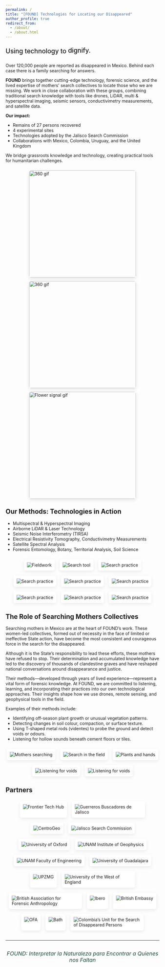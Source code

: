 ```yaml
---
permalink: /
title: "[FOUND] Technologies for Locating our Disappeared"
author_profile: true
redirect_from: 
  - /about/
  - /about.html
---
```

<style>
  .page {
    max-width: 1000px !important; /* Increase from ~700px default */
    margin: 0 auto;
    padding: 0 1rem;
  }

  @media (max-width: 768px) {
    .page {
      padding: 0 1rem;
    }
  }
</style>


<style>
  .responsive-img-group {
    display: flex;
    flex-wrap: wrap;
    justify-content: center;
    gap: 12px;
    margin: 1.5rem 0;
  }

  .responsive-img-group img {
    max-width: 100%;
    height: auto;
    border-radius: 6px;
    object-fit: cover;
    box-shadow: 0 4px 12px rgba(0,0,0,0.1);
  }

  @media (min-width: 600px) {
    .responsive-img-group img.small {
      width: 200px;
      height: 280px;
    }
    .responsive-img-group img.medium {
      width: 260px;
      height: 180px;
    }
    .responsive-img-group img.large {
      width: 350px;
    }
    .responsive-img-group img.xlarge {
      width: 500px;
    }
  }

  .button-link {
    display: inline-block;
    padding: 10px 20px;
    color: #fff;
    background-color: rgba(0, 128, 0, 0.6);
    border: 2px solid #008000;
    border-radius: 6px;
    text-decoration: none;
    font-weight: bold;
    margin-top: 10px;
  }

  .button-link:hover {
    background-color: #008000;
  }
</style>

<div style="font-size: 1.3rem; font-weight: 500; display: flex; align-items: center; height: 1.8rem; margin: 1.5rem 0;">
  <span>Using technology to&nbsp;</span>
  <div style="overflow: hidden; height: 1.8rem; position: relative;">
    <ul id="found-animated-words" style="margin: 0; padding: 0; list-style: none; animation: continuousScroll 8s linear infinite;">
      <li style="height: 1.8rem; line-height: 1.8rem;">dignify.</li>
      <li style="height: 1.8rem; line-height: 1.8rem;">remember.</li>
      <li style="height: 1.8rem; line-height: 1.8rem;">search.</li>
      <li style="height: 1.8rem; line-height: 1.8rem;">bring closure.</li>
      <!-- Repeat for seamless loop -->
      <li style="height: 1.8rem; line-height: 1.8rem;">dignify.</li>
      <li style="height: 1.8rem; line-height: 1.8rem;">remember.</li>
      <li style="height: 1.8rem; line-height: 1.8rem;">search.</li>
      <li style="height: 1.8rem; line-height: 1.8rem;">bring closure.</li>
    </ul>
  </div>
</div>

<style>
@keyframes continuousScroll {
  0% { transform: translateY(0%); }
  100% { transform: translateY(-50%); }
}
</style>

Over 120,000 people are reported as disappeared in Mexico. Behind each case there is a family searching for answers.

**FOUND** brings together cutting-edge technology, forensic science, and the lived expertise of mothers' search collectives to locate those who we are missing. We work in close collaboration with these groups, combining traditional search knowledge with tools like drones, LiDAR, multi & hyperspectral imaging, seismic sensors, conductivimetry measurements, and satellite data.

**Our impact:**
- Remains of 27 persons recovered
- 4 experimental sites
- Technologies adopted by the Jalisco Search Commission
- Collaborations with Mexico, Colombia, Uruguay, and the United Kingdom

We bridge grassroots knowledge and technology, creating practical tools for humanitarian challenges.

<div class="responsive-img-group">
  <img src="https://github.com/FOUND-project/found-project.github.io/blob/master/images/NDAI5.gif?raw=true" alt="360 gif" class="large">
  <img src="https://github.com/FOUND-project/found-project.github.io/raw/master/images/360.gif" alt="360 gif" class="large">
  <img src="https://github.com/FOUND-project/found-project.github.io/raw/master/images/flowers%20graves.gif" alt="Flower signal gif" class="large">
</div>

<h2>Our Methods: Technologies in Action</h2>

- Multispectral & Hyperspectral Imaging
- Airborne LiDAR & Laser Technology
- Seismic Noise Interferometry (TIRSA)
- Electrical Resistivity Tomography, Conductivimetry Measurements
- Satellite Spectral Analysis
- Forensic Entomology, Botany, Territorial Analysis, Soil Science

<style>
.methods-logo-group {
    display: flex;
    flex-wrap: wrap;
    justify-content: center;
    gap: 16px;
    margin-top: 1.5rem;
    margin-bottom: 2rem;
}

.methods-logo {
    max-width: 220px;
    height: auto;
    object-fit: contain;
    background-color: white;
    padding: 10px;
    border-radius: 6px;
    box-shadow: 0 4px 12px rgba(0,0,0,0.08);
    cursor: pointer;
    transition: transform 0.3s ease;
    position: relative;
    z-index: 1;
}

.methods-logo:hover {
    transform: scale(2);
    z-index: 5;
}

@media (max-width: 600px) {
    .methods-logo {
        max-width: 140px;
    }
}
</style>

<div class="methods-logo-group">
    <img src="https://github.com/FOUND-project/found-project.github.io/blob/master/assets/WhatsApp%20Image%202025-03-22%20at%2019.03.01.jpeg?raw=true" alt="Fieldwork" class="methods-logo">
    <img src="https://github.com/FOUND-project/found-project.github.io/blob/master/assets/WhatsApp%20Image%202025-03-22%20at%2019.01.47%20(3).jpeg?raw=true" alt="Search tool" class="methods-logo">
    <img src="https://github.com/FOUND-project/found-project.github.io/blob/master/assets/WhatsApp%20Image%202025-03-22%20at%2019.01.47.jpeg?raw=true" alt="Search practice" class="methods-logo">
   <img src="https://github.com/FOUND-project/found-project.github.io/blob/master/images/2.jpeg?raw=true" alt="Search practice" class="methods-logo">
 <img src="https://github.com/FOUND-project/found-project.github.io/blob/master/images/3.jpeg?raw=true" alt="Search practice" class="methods-logo">
 <img src="https://github.com/FOUND-project/found-project.github.io/blob/master/images/6.jpg?raw=true" alt="Search practice" class="methods-logo">
   <img src="https://github.com/FOUND-project/found-project.github.io/blob/master/images/IMG-20231204-WA0038.jpg?raw=true" alt="Search practice" class="methods-logo">
    <img src="https://github.com/FOUND-project/found-project.github.io/blob/master/images/WhatsApp%20Image%202024-07-30%20at%2021.40.57.jpeg?raw=true" alt="Search practice" class="methods-logo">
   <img src="https://github.com/FOUND-project/found-project.github.io/blob/master/images/WhatsApp%20Image%202024-12-02%20at%2018.42.17.jpeg?raw=true" alt="Search practice" class="methods-logo">
</div>


<h2>The Role of Searching Mothers Collectives</h2>
Searching mothers in Mexico are at the heart of FOUND’s work. These women-led collectives, formed out of necessity in the face of limited or ineffective State action, have become the most consistent and courageous force in the search for the disappeared.

Although it is the State’s responsibility to lead these efforts, these mothers have refused to stop. Their determination and accumulated knowledge have led to the discovery of thousands of clandestine graves and have reshaped national conversations around disappearance and justice.

Their methods—developed through years of lived experience—represent a vital form of forensic knowledge. At FOUND, we are committed to listening, learning, and incorporating their practices into our own technological approaches. Their insights shape how we use drones, remote sensing, and geophysical tools in the field.

Examples of their methods include:
- Identifying off-season plant growth or unusual vegetation patterns.
- Detecting changes in soil colour, compaction, or surface texture.
- Using T-shaped metal rods (videntes) to probe the ground and detect voids or odours.
- Listening for hollow sounds beneath cement floors or tiles.

<style>
.mothers-logo-group {
    display: flex;
    flex-wrap: wrap;
    justify-content: center;
    gap: 16px;
    margin-top: 1.5rem;
    margin-bottom: 2rem;
}

.mothers-logo {
    max-width: 220px;
    height: auto;
    object-fit: contain;
    background-color: white;
    padding: 10px;
    border-radius: 6px;
    box-shadow: 0 4px 12px rgba(0,0,0,0.08);
    cursor: pointer;
    transition: transform 0.3s ease;
    position: relative;
    z-index: 1;
}

.mothers-logo:hover {
    transform: scale(2);
    z-index: 5;
}

@media (max-width: 600px) {
    .mothers-logo {
        max-width: 140px;
    }
}
</style>

<div class="mothers-logo-group">
    <img src="https://github.com/FOUND-project/found-project.github.io/blob/master/images/Picture%206.jpg?raw=true" alt="Mothers searching" class="mothers-logo">
    <img src="https://github.com/FOUND-project/found-project.github.io/blob/master/images/Picture%201.jpg?raw=true" alt="Search in the field" class="mothers-logo">
    <img src="https://github.com/FOUND-project/found-project.github.io/blob/master/images/plant%20hands.jpeg?raw=true" alt="Plants and hands" class="mothers-logo">
    <img src="https://github.com/FOUND-project/found-project.github.io/blob/master/images/Picture%203.jpg?raw=true" alt="Listening for voids" class="mothers-logo">
 <img src=" https://github.com/FOUND-project/found-project.github.io/blob/master/images/WhatsApp%20Image%202024-09-24%20at%2002.08.57.jpeg?raw=true" alt="Listening for voids" class="mothers-logo">

</div>


## Partners
<style>
  .partner-logo-group {
    display: flex;
    flex-wrap: wrap;
    justify-content: center;
    gap: 16px;
    margin-top: 1.5rem;
    margin-bottom: 2rem;
  }

  .partner-logo {
    max-width: 220px;
    height: auto;
    object-fit: contain;
    background-color: white;
    padding: 10px;
    border-radius: 6px;
    box-shadow: 0 4px 12px rgba(0,0,0,0.08);
  }

  @media (max-width: 600px) {
    .partner-logo {
      max-width: 140px;
    }
  }
</style>

<div class="partner-logo-group">
  <img src="https://github.com/FOUND-project/found-project.github.io/blob/master/images/Social-web-v1.jpg?raw=true" alt="Frontier Tech Hub" class="partner-logo">
  <img src="https://github.com/FOUND-project/found-project.github.io/blob/master/images/1%20logo%20Final%20Guerreros%20Buscadores.png?raw=true" alt="Guerreros Buscadores de Jalisco" class="partner-logo">
  <img src="https://raw.githubusercontent.com/FOUND-project/found-project.github.io/4292155f0372a05a0900046966657f02b7e6e7c9/images/2%20logo_centrogeo_wide.svg" alt="CentroGeo" class="partner-logo">
  <img src="https://github.com/FOUND-project/found-project.github.io/blob/master/images/3%20logo%20CBJ.png?raw=true" alt="Jalisco Search Commission" class="partner-logo">
  <img src="https://github.com/FOUND-project/found-project.github.io/blob/master/images/4%20logo%20oxford-university-logo.png?raw=true" alt="University of Oxford" class="partner-logo">
  <img src="https://github.com/FOUND-project/found-project.github.io/blob/master/images/images(1).png?raw=true" alt="UNAM Institute of Geophysics" class="partner-logo">
  <img src="https://github.com/FOUND-project/found-project.github.io/blob/master/images/6%20logo%20Ingenieria%20UNAM.png?raw=true" alt="UNAM Faculty of Engineering" class="partner-logo">
  <img src="https://github.com/FOUND-project/found-project.github.io/blob/master/images/580141488dfc53bfdbde59fa6b043438.jpg?raw=true" alt="University of Guadalajara" class="partner-logo">
  <img src="https://github.com/FOUND-project/found-project.github.io/blob/master/images/8%20logo%20UPZMG2.png?raw=true" alt="UPZMG" class="partner-logo">
  <img src="https://raw.githubusercontent.com/FOUND-project/found-project.github.io/4292155f0372a05a0900046966657f02b7e6e7c9/images/9%20logo%20UWE%20Bristol.svg" alt="University of the West of England" class="partner-logo">
  <img src="https://github.com/FOUND-project/found-project.github.io/blob/master/images/11%20logo%20BAFAlogo_orig.png?raw=true" alt="British Association for Forensic Anthropology" class="partner-logo">
  <img src="https://github.com/FOUND-project/found-project.github.io/blob/master/images/derechos_humanos.png?raw=true" alt="Ibero" class="partner-logo">
  <img src="https://github.com/FOUND-project/found-project.github.io/blob/master/images/British%20Embassy%20Mexico_Blue%20(ENG).png?raw=true" alt="British Embassy" class="partner-logo">
  <img src="https://github.com/FOUND-project/found-project.github.io/blob/master/images/OFOTA_COLOUR_WEB.jpg?raw=true" alt="OFA" class="partner-logo">
  <img src="https://github.com/FOUND-project/found-project.github.io/blob/master/images/Beth.jpg?raw=true" alt="Bath" class="partner-logo">
  <img src="https://raw.githubusercontent.com/FOUND-project/found-project.github.io/4292155f0372a05a0900046966657f02b7e6e7c9/images/12%20logo%20ubpd_color_logo.svg" alt="Colombia’s Unit for the Search of Disappeared Persons" class="partner-logo">
</div>

---

<style>
  .found-logo-container {
    text-align: center;
    margin-top: 2rem;
    margin-bottom: 3rem;
  }

  .found-logo-container p {
    font-style: italic;
    font-size: 1.1rem;
    margin-bottom: 1rem;
    color: #1b4d3e;
  }

  .found-logo-container img {
    max-width: 500px;
    width: 100%;
    transition: transform 0.3s ease, box-shadow 0.3s ease;
    border-radius: 8px;
    box-shadow: 0 4px 16px rgba(0, 0, 0, 0.08);
  }

  .found-logo-container img:hover {
    transform: scale(1.03);
    box-shadow: 0 6px 20px rgba(0, 0, 0, 0.15);
  }
</style>

<div class="found-logo-container">
  <p><em>FOUND: Interpretar la Naturaleza para Encontrar a Quienes nos Faltan</em></p>
</div>

<style>
  .clickable-image {
    cursor: pointer;
    transition: transform 0.3s ease;
  }

  .clickable-image.expanded {
    position: fixed;
    top: 10%;
    left: 5%;
    width: 90vw;
    height: auto;
    z-index: 1000;
    transform: scale(1.05);
    background-color: white;
    box-shadow: 0 6px 20px rgba(0,0,0,0.3);
  }
</style>

<script>
  document.addEventListener('DOMContentLoaded', () => {
    const imgs = document.querySelectorAll('.clickable-image');
    imgs.forEach(img => {
      img.addEventListener('click', () => {
        img.classList.toggle('expanded');
      });
    });
  });
</script>
